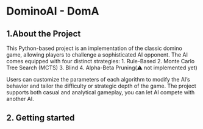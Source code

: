 # DominoAI - DomA

## 1.About the Project
  This Python-based project is an implementation of the classic domino game, allowing players to challenge a sophisticated AI opponent. The AI comes equipped with four distinct strategies:
    1. Rule-Based
    2. Monte Carlo Tree Search (MCTS)
    3. Blind
    4. Alpha-Beta Pruning(:warning: not implemented yet)
     
  Users can customize the parameters of each algorithm to modify the AI’s behavior and tailor the difficulty or strategic depth of the game.
  The project supports both casual and analytical gameplay, you can let AI compete with another AI.

## 2. Getting started
  
   
